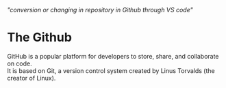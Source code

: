 <i>"conversion or changing in repository in Github through VS code"</i>
<br>
<h1>The Github</h1>
<P>GitHub is a popular platform for developers to store, share, and collaborate on code. <br> It is based on Git, a version control system created by Linus Torvalds (the creator of Linux).</P>
